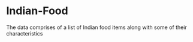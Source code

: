 # Indian-Food
The data comprises of a list of Indian food items along with some of their characteristics
